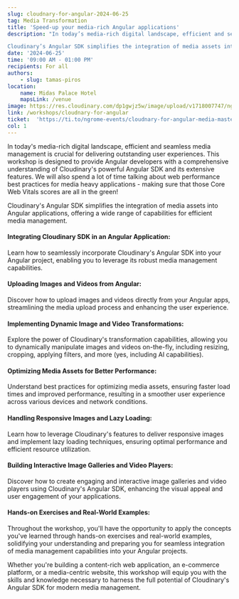 ```yaml
---
slug: cloudnary-for-angular-2024-06-25
tag: Media Transformation
title: 'Speed-up your media-rich Angular applications'
description: "In today’s media-rich digital landscape, efficient and seamless media management is crucial for delivering outstanding user experiences. This workshop is designed to provide Angular developers with a comprehensive understanding of Cloudinary’s powerful Angular SDK and its extensive features. We will also spend a lot of time talking about web performance best practices for media heavy applications - making sure that those Core Web Vitals scores are all in the green!

Cloudinary’s Angular SDK simplifies the integration of media assets into Angular applications, offering a wide range of capabilities for efficient media management."
date: '2024-06-25'
time: '09:00 AM - 01:00 PM'
recipients: For all
authors: 
    - slug: tamas-piros
location: 
    name: Midas Palace Hotel
    mapsLink: /venue
image: https://res.cloudinary.com/dp1gwjz5w/image/upload/v1718007747/ngrome-workshops/Tamas-Piros-Workshop_scwp5v.jpg
link: /workshops/cloudnary-for-angular
ticket:  'https://ti.to/ngrome-events/cloudnary-for-angular-media-mastery-workshop'
col: 1
---
```


In today's media-rich digital landscape, efficient and seamless media management is crucial for delivering outstanding user experiences. This workshop is designed to provide Angular developers with a comprehensive understanding of Cloudinary's powerful Angular SDK and its extensive features. We will also spend a lot of time talking about web performance best practices for media heavy applications - making sure that those Core Web Vitals scores are all in the green!


Cloudinary's Angular SDK simplifies the integration of media assets into Angular applications, offering a wide range of capabilities for efficient media management.

#### Integrating Cloudinary SDK in an Angular Application:
Learn how to seamlessly incorporate Cloudinary's Angular SDK into your Angular project, enabling you to leverage its robust media management capabilities.

#### Uploading Images and Videos from Angular:
Discover how to upload images and videos directly from your Angular apps, streamlining the media upload process and enhancing the user experience.

#### Implementing Dynamic Image and Video Transformations:
Explore the power of Cloudinary's transformation capabilities, allowing you to dynamically manipulate images and videos on-the-fly, including resizing, cropping, applying filters, and more (yes, including AI capabilities).

#### Optimizing Media Assets for Better Performance:
Understand best practices for optimizing media assets, ensuring faster load times and improved performance, resulting in a smoother user experience across various devices and network conditions.

#### Handling Responsive Images and Lazy Loading:
Learn how to leverage Cloudinary's features to deliver responsive images and implement lazy loading techniques, ensuring optimal performance and efficient resource utilization.

#### Building Interactive Image Galleries and Video Players:
Discover how to create engaging and interactive image galleries and video players using Cloudinary's Angular SDK, enhancing the visual appeal and user engagement of your applications.

#### Hands-on Exercises and Real-World Examples:
Throughout the workshop, you'll have the opportunity to apply the concepts you've learned through hands-on exercises and real-world examples, solidifying your understanding and preparing you for seamless integration of media management capabilities into your Angular projects.

Whether you're building a content-rich web application, an e-commerce platform, or a media-centric website, this workshop will equip you with the skills and knowledge necessary to harness the full potential of Cloudinary's Angular SDK for modern media management.